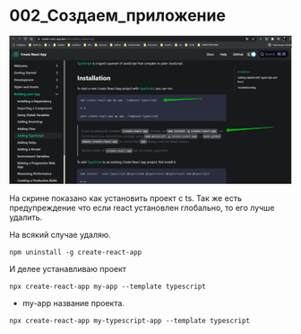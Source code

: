 # 002_Создаем_приложение

![](img/001.jpg)

На скрине показано как установить проект с ts. Так же есть предупреждение что если react установлен глобально, то его
лучше удалить.

На всякий случае удаляю.

```shell
npm uninstall -g create-react-app
```

И делее устанавливаю проект

```shell
npx create-react-app my-app --template typescript
```

- my-app название проекта.

```shell
npx create-react-app my-typescript-app --template typescript
```